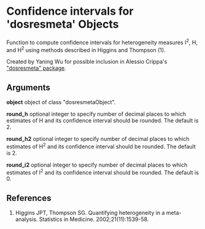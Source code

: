 # Confidence intervals for 'dosresmeta' Objects

Function to compute confidence intervals for heterogeneity measures I<sup>2</sup>, H, and H<sup>2</sup> using methods described in Higgins and Thompson (1).

Created by Yaning Wu for possible inclusion in Alessio Crippa's ["dosresmeta" package](https://alecri.github.io/software/dosresmeta).

## Arguments
**object**
object of class "dosresmetaObject".

**round_h**
optional integer to specify number of decimal places to which estimates of H and its confidence interval should be rounded. The default is 2.

**round_h2**
optional integer to specify number of decimal places to which estimates of H<sup>2</sup> and its confidence interval should be rounded. The default is 2.

**round_i2**
optional integer to specify number of decimal places to which estimates of I<sup>2</sup> and its confidence interval should be rounded. The default is 0.

## References
1.    Higgins JPT, Thompson SG. Quantifying heterogeneity in a meta-analysis. Statistics in Medicine. 2002;21(11):1539-58.
